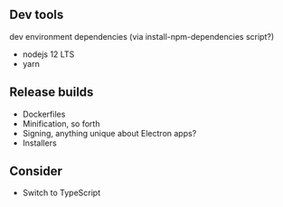 ## Dev tools
dev environment dependencies (via install-npm-dependencies script?)
 - nodejs 12 LTS
 - yarn

## Release builds
- Dockerfiles
- Minification, so forth
- Signing, anything unique about Electron apps?
- Installers

## Consider
- Switch to TypeScript
